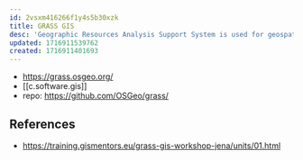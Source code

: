 ```yaml
---
id: 2vsxm416266f1y4s5b30xzk
title: GRASS GIS
desc: 'Geographic Resources Analysis Support System is used for geospatial data management and analysis, image processing, graphics and maps production, spatial modelling, and visualization'
updated: 1716911539762
created: 1716911401693
---
```


- https://grass.osgeo.org/
- [[c.software.gis]]
- repo: https://github.com/OSGeo/grass/

## References

- https://training.gismentors.eu/grass-gis-workshop-jena/units/01.html